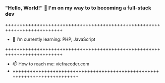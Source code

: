 ### "Hello, World!" 👋 I'm on my way to to becoming a full-stack dev
++++++++++++++++++++++++++++++++++++++++++++++++++++++++++++++++++++++++++
- 🌱 I’m currently learning:  PHP, JavaScript

++++++++++++++++++++++++++++++++++++++++++++++++++++++++++++++++++++++++++
- 📫 How to reach me: viefracoder.com
- ++++++++++++++++++++++++++++++++++++++++++++++++++++++++++++++++++++++++++


